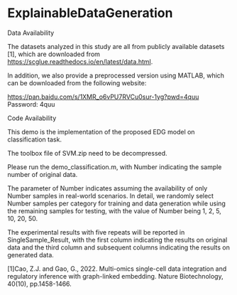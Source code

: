 # ExplainableDataGeneration

Data Availability

The datasets analyzed in this study are all from publicly available datasets [1], which are downloaded from https://scglue.readthedocs.io/en/latest/data.html.

In addition, we also provide a preprocessed version using MATLAB, which can be downloaded from the following website:

https://pan.baidu.com/s/1XMR_o6vPU7RVCu0sur-1yg?pwd=4quu Password: 4quu

Code Availability

This demo is the implementation of the proposed EDG model on classification task.

The toolbox file of SVM.zip need to be decompressed. 

Please run the demo_classification.m, with Number indicating the sample number of original data. 

The parameter of Number indicates assuming the availability of only Number samples in real-world scenarios. In detail, we randomly select Number samples per category for training and data generation while using the remaining samples for testing, with the value of Number being 1, 2, 5, 10, 20, 50.

The experimental results with five repeats will be reported in SingleSample_Result, with the first column indicating the results on original data and the third column and subsequent columns indicating the results on generated data.


[1]Cao, Z.J. and Gao, G., 2022. Multi-omics single-cell data integration and regulatory inference with graph-linked embedding. Nature Biotechnology, 40(10), pp.1458-1466.
